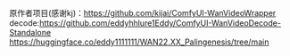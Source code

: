 原作者项目(感谢kj)：https://github.com/kijai/ComfyUI-WanVideoWrapper
decode:https://github.com/eddyhhlure1Eddy/ComfyUI-WanVideoDecode-Standalone
https://huggingface.co/eddy1111111/WAN22.XX_Palingenesis/tree/main
